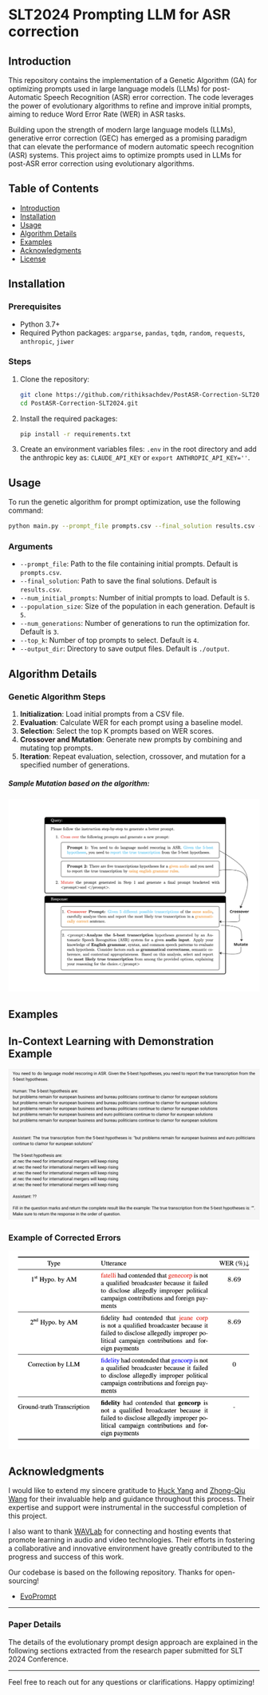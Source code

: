 # SLT2024 Prompting LLM for ASR correction


## Introduction

This repository contains the implementation of a Genetic Algorithm (GA) for optimizing prompts used in large language models (LLMs) for post-Automatic Speech Recognition (ASR) error correction. The code leverages the power of evolutionary algorithms to refine and improve initial prompts, aiming to reduce Word Error Rate (WER) in ASR tasks.

Building upon the strength of modern large language models (LLMs), generative error correction (GEC) has emerged as a promising paradigm that can elevate the performance of modern automatic speech recognition (ASR) systems. This project aims to optimize prompts used in LLMs for post-ASR error correction using evolutionary algorithms.

## Table of Contents

- [Introduction](#introduction)
- [Installation](#installation)
- [Usage](#usage)
- [Algorithm Details](#algorithm-details)
- [Examples](#examples)
- [Acknowledgments](#acknowledgments)
- [License](#license)


## Installation

### Prerequisites
- Python 3.7+
- Required Python packages: `argparse`, `pandas`, `tqdm`, `random`, `requests`, `anthropic`, `jiwer`

### Steps
1. Clone the repository:
    ```bash
    git clone https://github.com/rithiksachdev/PostASR-Correction-SLT2024.git
    cd PostASR-Correction-SLT2024.git
    ```

2. Install the required packages:
    ```bash
    pip install -r requirements.txt
    ```

3. Create an environment variables files: `.env` in the root directory and add the anthropic key as: ```CLAUDE_API_KEY``` or ```export ANTHROPIC_API_KEY=''```.

## Usage

To run the genetic algorithm for prompt optimization, use the following command:

```bash
python main.py --prompt_file prompts.csv --final_solution results.csv --num_initial_prompts 5 --population_size 5 --num_generations 3 --top_k 4 --output_dir ./output
```

### Arguments
- `--prompt_file`: Path to the file containing initial prompts. Default is `prompts.csv`.
- `--final_solution`: Path to save the final solutions. Default is `results.csv`.
- `--num_initial_prompts`: Number of initial prompts to load. Default is `5`.
- `--population_size`: Size of the population in each generation. Default is `5`.
- `--num_generations`: Number of generations to run the optimization for. Default is `3`.
- `--top_k`: Number of top prompts to select. Default is `4`.
- `--output_dir`: Directory to save output files. Default is `./output`.

## Algorithm Details

### Genetic Algorithm Steps
1. **Initialization**: Load initial prompts from a CSV file.
2. **Evaluation**: Calculate WER for each prompt using a baseline model.
3. **Selection**: Select the top K prompts based on WER scores.
4. **Crossover and Mutation**: Generate new prompts by combining and mutating top prompts.
5. **Iteration**: Repeat evaluation, selection, crossover, and mutation for a specified number of generations.

##### Sample Mutation based on the algorithm:

![Sample Mutation](sample_mutation_prompt.png)

## Examples

## In-Context Learning with Demonstration Example

![Example of in context learning](in_context_learning_with_demonstration_example.png)

### Example of Corrected Errors

![Example of Corrected Errors](correction.png)

## Acknowledgments

I would like to extend my sincere gratitude to [Huck Yang](https://github.com/huckiyang) and [Zhong-Qiu Wang](https://github.com/zqwang7) for their invaluable help and guidance throughout this process. Their expertise and support were instrumental in the successful completion of this project.

I also want to thank [WAVLab](https://www.wavlab.org/) for connecting and hosting events that promote learning in audio and video technologies. Their efforts in fostering a collaborative and innovative environment have greatly contributed to the progress and success of this work.

Our codebase is based on the following repository. Thanks for open-sourcing!

- [EvoPrompt](https://github.com/beeevita/EvoPrompt)

---

### Paper Details

The details of the evolutionary prompt design approach are explained in the following sections extracted from the research paper submitted for SLT 2024 Conference.

---

Feel free to reach out for any questions or clarifications. Happy optimizing!
